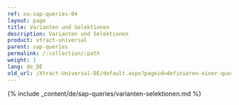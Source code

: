 ```yaml
---
ref: xu-sap-queries-04
layout: page
title: Varianten und Selektionen
description: Varianten und Selektionen
product: xtract-universal
parent: sap-queries
permalink: /:collection/:path
weight: 1
lang: de_DE
old_url: /Xtract-Universal-DE/default.aspx?pageid=definieren-einer-query
---
```

{% include _content/de/sap-queries/varianten-selektionen.md %}
